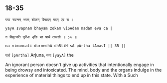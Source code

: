 ## 18-35


```shloka-sa
यया स्वप्नम् भयम् शोकम् विषादम् मदम् एव च ।
```
```shloka-sa-hk
yayA svapnam bhayam zokam viSAdam madam eva ca |
```
```shloka-sa
न विमुन्चति दुर्मेधा धृतिः सा पार्थ तामसी ॥ ३५ ॥
```
```shloka-sa-hk
na vimuncati durmedhA dhRtiH sA pArtha tAmasI || 35 ||
```

`पार्थ` `[pArtha]` Arjuna, `यया` `[yayA]` the

An ignorant person doesn't give up activities that intentionally engage in being drowsy and intoxicated. The mind, body and the organs indulge in the experience of material things to end up in this state. 
With a 
Such 

